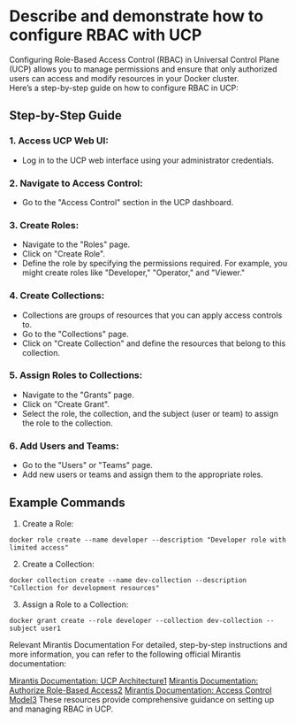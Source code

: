 # Describe and demonstrate how to configure RBAC with UCP

Configuring Role-Based Access Control (RBAC) in Universal Control Plane (UCP) allows you to manage permissions and ensure that only authorized users can access and modify resources in your Docker cluster.  
Here’s a step-by-step guide on how to configure RBAC in UCP:  

## Step-by-Step Guide
### 1. Access UCP Web UI:
- Log in to the UCP web interface using your administrator credentials.

### 2. Navigate to Access Control:
- Go to the "Access Control" section in the UCP dashboard.

### 3. Create Roles:
- Navigate to the "Roles" page.
- Click on "Create Role".
- Define the role by specifying the permissions required. For example, you might create roles like "Developer," "Operator," and "Viewer."

### 4. Create Collections:
- Collections are groups of resources that you can apply access controls to.
- Go to the "Collections" page.
- Click on "Create Collection" and define the resources that belong to this collection.

### 5. Assign Roles to Collections:
- Navigate to the "Grants" page.
- Click on "Create Grant".
- Select the role, the collection, and the subject (user or team) to assign the role to the collection.

### 6. Add Users and Teams:
- Go to the "Users" or "Teams" page.
- Add new users or teams and assign them to the appropriate roles.

## Example Commands
1. Create a Role:

```
docker role create --name developer --description "Developer role with limited access"
```

2. Create a Collection:
```
docker collection create --name dev-collection --description "Collection for development resources"
```

3. Assign a Role to a Collection:
```
docker grant create --role developer --collection dev-collection --subject user1
```

Relevant Mirantis Documentation
For detailed, step-by-step instructions and more information, you can refer to the following official Mirantis documentation:

[Mirantis Documentation: UCP Architecture1](https://docs.mirantis.com/containers/v2.1/dockeree-products/ucp/ucp-architecture.html)
[Mirantis Documentation: Authorize Role-Based Access2](https://docs.mirantis.com/containers/v2.1/dockeree-products/ucp/authorization.html)
[Mirantis Documentation: Access Control Model3](https://docs.mirantis.com/containers/v2.1/dockeree-products/ucp/authorization/access-control-model.html)
These resources provide comprehensive guidance on setting up and managing RBAC in UCP.
